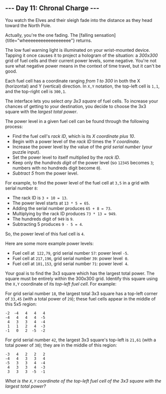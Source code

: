 ## \-\-- Day 11: Chronal Charge \-\--

You watch the Elves and their sleigh fade into the distance as they head
toward the North Pole.

Actually, you\'re the one fading. The [falling
sensation]{title="wheeeeeeeeeeeeeeeeee"} returns.

The low fuel warning light is illuminated on your wrist-mounted device.
Tapping it once causes it to project a hologram of the situation: a
*300x300* grid of fuel cells and their current power levels, some
negative. You\'re not sure what negative power means in the context of
time travel, but it can\'t be good.

Each fuel cell has a coordinate ranging *from 1 to 300* in both the X
(horizontal) and Y (vertical) direction. In `X,Y` notation, the top-left
cell is `1,1`, and the top-right cell is `300,1`.

The interface lets you select *any 3x3 square* of fuel cells. To
increase your chances of getting to your destination, you decide to
choose the 3x3 square with the *largest total power*.

The power level in a given fuel cell can be found through the following
process:

-   Find the fuel cell\'s *rack ID*, which is its *X coordinate plus
    10*.
-   Begin with a power level of the *rack ID* times the *Y coordinate*.
-   Increase the power level by the value of the *grid serial number*
    (your puzzle input).
-   Set the power level to itself multiplied by the *rack ID*.
-   Keep only the *hundreds digit* of the power level (so `12345`
    becomes `3`; numbers with no hundreds digit become `0`).
-   *Subtract 5* from the power level.

For example, to find the power level of the fuel cell at `3,5` in a grid
with serial number `8`:

-   The rack ID is `3 + 10 = 13`.
-   The power level starts at `13 * 5 = 65`.
-   Adding the serial number produces `65 + 8 = 73`.
-   Multiplying by the rack ID produces `73 * 13 = 949`.
-   The hundreds digit of `949` is `9`.
-   Subtracting 5 produces `9 - 5 = 4`.

So, the power level of this fuel cell is `4`.

Here are some more example power levels:

-   Fuel cell at  `122,79`, grid serial number `57`: power level `-5`.
-   Fuel cell at `217,196`, grid serial number `39`: power level  `0`.
-   Fuel cell at `101,153`, grid serial number `71`: power level  `4`.

Your goal is to find the 3x3 square which has the largest total power.
The square must be entirely within the 300x300 grid. Identify this
square using the `X,Y` coordinate of its *top-left fuel cell*. For
example:

For grid serial number `18`, the largest total 3x3 square has a top-left
corner of `33,45` (with a total power of `29`); these fuel cells appear
in the middle of this 5x5 region:

    -2  -4   4   4   4
    -4   4   4   4  -5
     4   3   3   4  -4
     1   1   2   4  -3
    -1   0   2  -5  -2

For grid serial number `42`, the largest 3x3 square\'s top-left is
`21,61` (with a total power of `30`); they are in the middle of this
region:

    -3   4   2   2   2
    -4   4   3   3   4
    -5   3   3   4  -4
     4   3   3   4  -3
     3   3   3  -5  -1

*What is the `X,Y` coordinate of the top-left fuel cell of the 3x3
square with the largest total power?*
